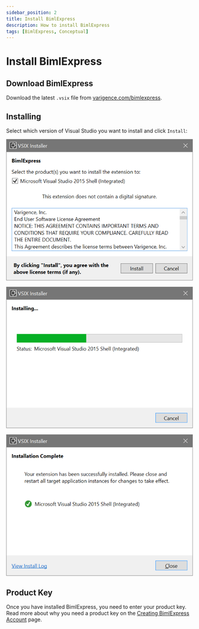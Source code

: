 ```yaml
---
sidebar_position: 2
title: Install BimlExpress
description: How to install BimlExpress
tags: [BimlExpress, Conceptual]
---
```

# Install BimlExpress

## Download BimlExpress

Download the latest `.vsix` file from [varigence.com/bimlexpress](http://varigence.com/bimlexpress).

## Installing

Select which version of Visual Studio you want to install and click `Install`:

![BimlExpress Installation](../images/bimlexpress-install01.png "BimlExpress Installation")

![BimlExpress Installation](../images/bimlexpress-install02.png "BimlExpress Installation")

![BimlExpress Installation](../images/bimlexpress-install03.png "BimlExpress Installation")

## Product Key

Once you have installed BimlExpress, you need to enter your product key. Read more about why you need a product key on the [Creating BimlExpress Account](bimlexpress-account) page.